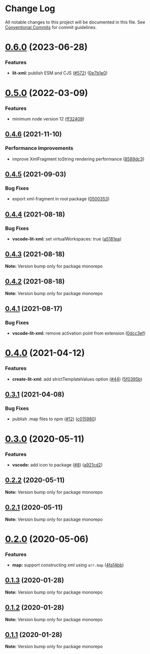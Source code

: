# Change Log

All notable changes to this project will be documented in this file.
See [Conventional Commits](https://conventionalcommits.org) for commit guidelines.

# [0.6.0](https://github.com/nicojs/lit-xml/compare/v0.5.0...v0.6.0) (2023-06-28)

### Features

- **lit-xml:** publish ESM and CJS ([#572](https://github.com/nicojs/lit-xml/issues/572)) ([0e7b1e0](https://github.com/nicojs/lit-xml/commit/0e7b1e047282a352803f667c5ce00f0666039df4))

# [0.5.0](https://github.com/nicojs/lit-xml/compare/v0.4.6...v0.5.0) (2022-03-09)

### Features

- minimum node version 12 ([ff32409](https://github.com/nicojs/lit-xml/commit/ff324090384031a6b259f57b5013de327df6ec98))

## [0.4.6](https://github.com/nicojs/lit-xml/compare/v0.4.5...v0.4.6) (2021-11-10)

### Performance Improvements

- improve XmlFragment toString rendering performance ([8589dc3](https://github.com/nicojs/lit-xml/commit/8589dc37ec6770300518c79f5aa8bbf11dd2852b))

## [0.4.5](https://github.com/nicojs/lit-xml/compare/v0.4.4...v0.4.5) (2021-09-03)

### Bug Fixes

- export xml-fragment in root package ([0500353](https://github.com/nicojs/lit-xml/commit/05003530e8d2934bcd8b750ed9517d81c07c0af1))

## [0.4.4](https://github.com/nicojs/lit-xml/compare/v0.4.3...v0.4.4) (2021-08-18)

### Bug Fixes

- **vscode-lit-xml:** set virtualWorkspaces: true ([a5181ea](https://github.com/nicojs/lit-xml/commit/a5181ea0704858ef486c80703915118615de6eef))

## [0.4.3](https://github.com/nicojs/lit-xml/compare/v0.4.2...v0.4.3) (2021-08-18)

**Note:** Version bump only for package monorepo

## [0.4.2](https://github.com/nicojs/lit-xml/compare/v0.4.1...v0.4.2) (2021-08-18)

**Note:** Version bump only for package monorepo

## [0.4.1](https://github.com/nicojs/lit-xml/compare/v0.4.0...v0.4.1) (2021-08-17)

### Bug Fixes

- **vscode-lit-xml:** remove activation point from extension ([0dcc3ef](https://github.com/nicojs/lit-xml/commit/0dcc3ef3804c9cc3f8afd798c0b0ea75aa25ac97))

# [0.4.0](https://github.com/nicojs/lit-xml/compare/v0.3.1...v0.4.0) (2021-04-12)

### Features

- **create-lit-xml:** add strictTemplateValues option ([#44](https://github.com/nicojs/lit-xml/issues/44)) ([5f0395b](https://github.com/nicojs/lit-xml/commit/5f0395b45659ec54c2e46a981fcae616d7c1a629))

## [0.3.1](https://github.com/nicojs/lit-xml/compare/v0.3.0...v0.3.1) (2021-04-08)

### Bug Fixes

- publish .map files to npm ([#12](https://github.com/nicojs/lit-xml/issues/12)) ([c015980](https://github.com/nicojs/lit-xml/commit/c0159809571a1e7cf295ffb3d7d570628b301782))

# [0.3.0](https://github.com/nicojs/lit-xml/compare/v0.2.2...v0.3.0) (2020-05-11)

### Features

- **vscode:** add icon to package ([#8](https://github.com/nicojs/lit-xml/issues/8)) ([a921cd2](https://github.com/nicojs/lit-xml/commit/a921cd2283f452ad766b555209e0daed6712af27))

## [0.2.2](https://github.com/nicojs/lit-xml/compare/v0.2.1...v0.2.2) (2020-05-11)

**Note:** Version bump only for package monorepo

## [0.2.1](https://github.com/nicojs/lit-xml/compare/v0.2.0...v0.2.1) (2020-05-11)

**Note:** Version bump only for package monorepo

# [0.2.0](https://github.com/nicojs/lit-xml/compare/v0.1.3...v0.2.0) (2020-05-06)

### Features

- **map:** support constructing xml using `arr.map` ([4fa14bb](https://github.com/nicojs/lit-xml/commit/4fa14bb46b0847815abd54152ce89f58ee287ac3))

## [0.1.3](https://github.com/nicojs/lit-xml/compare/v0.1.2...v0.1.3) (2020-01-28)

**Note:** Version bump only for package monorepo

## [0.1.2](https://github.com/nicojs/lit-xml/compare/v0.1.1...v0.1.2) (2020-01-28)

**Note:** Version bump only for package monorepo

## [0.1.1](https://github.com/nicojs/lit-xml/compare/v0.1.0...v0.1.1) (2020-01-28)

**Note:** Version bump only for package monorepo
